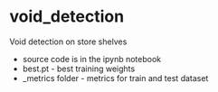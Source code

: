# void_detection
Void detection on store shelves

- source code is in the ipynb notebook
- best.pt - best training weights
- _metrics folder - metrics for train and test dataset
